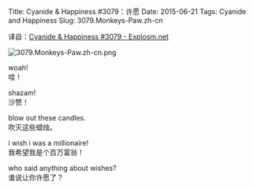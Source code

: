 Title: Cyanide & Happiness #3079：许愿
Date: 2015-06-21
Tags: Cyanide and Happiness
Slug: 3079.Monkeys-Paw.zh-cn

译自：[Cyanide & Happiness #3079 - Explosm.net](http://explosm.net/comics/3079/)


![3079.Monkeys-Paw.zh-cn.png](/static/images/comics/3079.Monkeys-Paw.zh-cn.png)



woah!       
哇！

shazam!     
沙赞！

blow out these candles.         
吹灭这些蜡烛。

i wish i was a millionaire!     
我希望我是个百万富翁！

who said anything
about wishes?       
谁说让你许愿了？